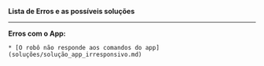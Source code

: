 **Lista de Erros e as possíveis soluções**

---

**Erros com o App:**
    
    * [O robô não responde aos comandos do app](soluções/solução_app_irresponsivo.md)
